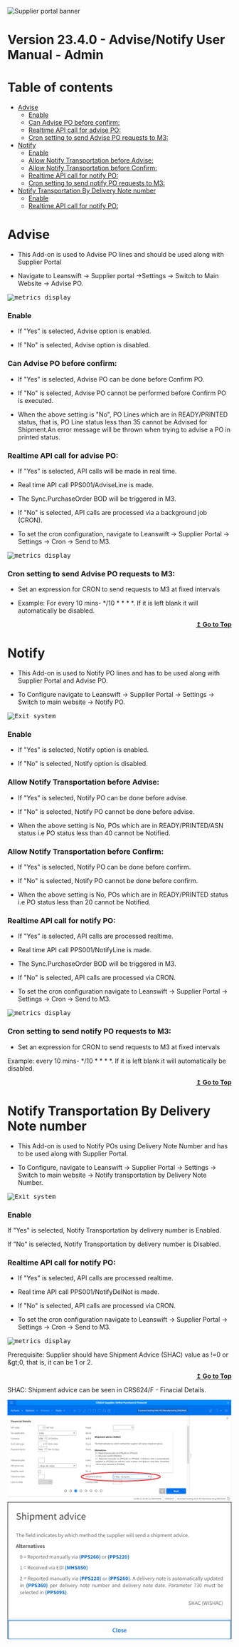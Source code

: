 
![Supplier portal banner](../../../../images/banner-supplier-portal.jpg)

# Version 23.4.0 - Advise/Notify User Manual - Admin

<div id=toc></div>

# Table of contents

- [Advise](#advise)
    - [Enable](#enable)
    - [Can Advise PO before confirm:](#can-advise-po-before-confirm)
    - [Realtime API call for advise PO:](#realtime-api-call-for-advise-po)
    - [Cron setting to send Advise PO requests to M3:](#cron-setting-to-send-advise-po-requests-to-m3)
- [Notify](#notify)
    - [Enable](#enable)
    - [Allow Notify Transportation before Advise:](#allow-notify-transportation-before-advise)
    - [Allow Notify Transportation before Confirm:](#allow-notify-transportation-before-confirm)
    - [Realtime API call for notify PO:](#realtime-api-call-for-notify-po)
    - [Cron setting to send notify PO requests to M3:](#cron-setting-to-send-notify-po-requests-to-m3)
- [Notify Transportation By Delivery Note number](#notify-transportation-by-delivery-note-number)
    - [Enable](#enable-)
    - [Realtime API call for notify PO:](#realtime-api-call-for-notify-po)



# Advise

- This Add-on is used to Advise PO lines and should be used along with Supplier Portal

- Navigate to Leanswift -> Supplier portal ->Settings -> Switch to Main Website -> Advise PO. 


<kbd>
<img alt="metrics display" src="../../images/usermanual/advise_po_setting.png"> 
</kbd>

### Enable
- If &quot;Yes&quot; is selected, Advise option is enabled.

- If &quot;No&quot; is selected, Advise option is disabled.

### Can Advise PO before confirm: 
- If &quot;Yes&quot; is selected, Advise PO can be done before Confirm PO.

- If &quot;No&quot; is selected, Advise PO cannot be performed before Confirm PO is executed.

- When the above setting is &quot;No&quot;, PO Lines which are in READY/PRINTED status, that is, PO Line status less than 35 cannot be Advised for Shipment.An error message will be thrown when trying to advise a PO in printed status. 

### Realtime API call for advise PO:
- If &quot;Yes&quot; is selected, API calls will be made in real time. 

- Real time API call PPS001/AdviseLine is made. 

- The Sync.PurchaseOrder BOD will be triggered in M3. 

- If &quot;No&quot; is selected, API calls are processed via a background job (CRON).

- To set the cron configuration, navigate to Leanswift -> Supplier Portal -> Settings -> Cron -> Send to M3.

<kbd>
<img alt="metrics display" src="../../images/usermanual/cron-advise-settings.png"> 
</kbd>

### Cron setting to send Advise PO requests to M3:
- Set an expression for CRON to send requests to M3 at fixed intervals

- Example: For every 10 mins- */10 * * * *. If it is left blank it will automatically be disabled.  

<div align="right">
<b>
 <a href="#table-of-contents">↥ Go to Top</a>
</b>
</div>


# Notify

- This Add-on is used to Notify PO lines and has to be used along with Supplier Portal and Advise PO.

- To Configure navigate to Leanswift -> Supplier Portal -> Settings -> Switch to main website -> Notify PO. 


<kbd>
<img alt="Exit system" src="../../images/usermanual/notify_po_setting.png">
</kbd>

### Enable
- If &quot;Yes&quot; is selected, Notify option is enabled.

- If &quot;No&quot; is selected, Notify option is disabled.
 

### Allow Notify Transportation before Advise:
- If &quot;Yes&quot; is selected, Notify PO can be done before advise.

- If &quot;No&quot; is selected, Notify PO cannot be done before advise.

- When the above setting is No, POs which are in READY/PRINTED/ASN status i.e PO status less than 40 cannot be Notified.

### Allow Notify Transportation before Confirm: 
- If &quot;Yes&quot; is selected, Notify PO can be done before confirm.

- If &quot;No&quot; is selected, Notify PO cannot be done before confirm.

- When the above setting is No, POs which are in READY/PRINTED status i.e PO status less than 20 cannot be Notified.

### Realtime API call for notify PO:
- If &quot;Yes&quot; is selected, API calls are processed realtime. 

- Real time API call PPS001/NotifyLine is made.  

- The Sync.PurchaseOrder BOD will be triggered in M3. 

- If &quot;No&quot; is selected, API calls are processed via CRON.

- To set the cron configuration navigate to Leanswift -> Supplier Portal -> Settings -> Cron -> Send to M3. 


<kbd>
<img alt="metrics display" src="../../images/usermanual/cron-notify-settings.png"> 
</kbd>

### Cron setting to send notify PO requests to M3:
- Set an expression for CRON to send requests to M3 at fixed intervals

Example: every 10 mins- */10 * * * *. If it is left blank it will automatically be disabled.  

<div align="right">
<b>
 <a href="#table-of-contents">↥ Go to Top</a>
</b>
</div>

# Notify Transportation By Delivery Note number

- This Add-on is used to Notify POs using Delivery Note Number and has to be used along with Supplier Portal.

- To Configure, navigate to Leanswift -> Supplier Portal -> Settings -> Switch to main website -> Notify transportation by Delivery Note Number. 


<kbd>
<img alt="Exit system" src="../../images/usermanual/notify_tranport_by_delivery.png">
</kbd>


### Enable
If &quot;Yes&quot; is selected, Notify Transportation by delivery number is Enabled. 

If &quot;No&quot; is selected, Notify Transportation by delivery number is Disabled.

### Realtime API call for notify PO:
- If &quot;Yes&quot; is selected, API calls are processed realtime.

- Real time API call PPS001/NotifyDelNot is made. 

- If &quot;No&quot; is selected, API calls are processed via CRON.

- To set the cron configuration navigate to Leanswift -> Supplier Portal -> Settings -> Cron -> Send to M3. 


<kbd>
<img alt="metrics display" src="../../images/usermanual/cron-notifyByDel-settings.png"> 
</kbd>

Prerequisite: Supplier should have Shipment Advice (SHAC) value as !=0 or \&gt;0, that is, it can be 1 or 2.

<div align="right">
<b>
 <a href="#table-of-contents">↥ Go to Top</a>
</b>
</div>

SHAC:  Shipment advice can be seen in CRS624/F - Finacial Details. 

<kbd>
<img alt="metrics display" src="../../images/usermanual/notify-shac-m3.png"> 
</kbd>
  

 
<kbd>
<img alt="metrics display" src="../../images/usermanual/notify-shipment-adivce.png"> 
</kbd>
